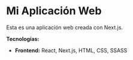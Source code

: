 # Mi Aplicación Web

Esta es una aplicación web creada con Next.js.

**Tecnologías:**

* **Frontend:** React, Next.js, HTML, CSS, SSASS
